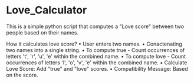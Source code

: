 # Love_Calculator
This is a simple python script that computes a "Love score" between two people based on their names.

How it calculates love score?
• User enters two names.
• Conactenating two names into a single string. 
• To compute true - Count occurrences of letters 't', 'r', 'u', 'e' within the combined name.
• To compute love - Count occurrences of letters 'l', 'o', 'v', 'e' within the combined name.
• Calculate Love Score: Add "true" and "love" scores.
• Compatibility Message: Based on the score.
